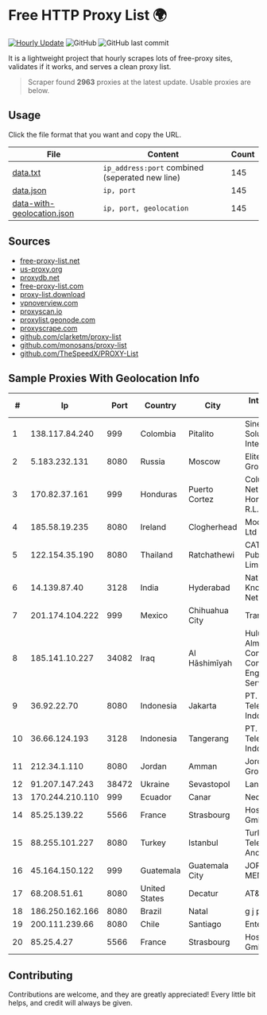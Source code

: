 
# Free HTTP Proxy List 🌍

[![Hourly Update](https://github.com/mertguvencli/http-proxy-list/actions/workflows/main.yml/badge.svg?branch=main)](https://github.com/mertguvencli/http-proxy-list/actions/workflows/main.yml)
![GitHub](https://img.shields.io/github/license/mertguvencli/http-proxy-list)
![GitHub last commit](https://img.shields.io/github/last-commit/mertguvencli/http-proxy-list)

It is a lightweight project that hourly scrapes lots of free-proxy sites, validates if it works, and serves a clean proxy list.


> Scraper found **2963** proxies at the latest update. Usable proxies are below.

## Usage

Click the file format that you want and copy the URL.


|File|Content|Count|
|----|-------|-----|
|[data.txt](https://raw.githubusercontent.com/mertguvencli/http-proxy-list/main/proxy-list/data.txt)|`ip_address:port` combined (seperated new line)|145|
|[data.json](https://raw.githubusercontent.com/mertguvencli/http-proxy-list/main/proxy-list/data.json)|`ip, port`|145|
|[data-with-geolocation.json](https://raw.githubusercontent.com/mertguvencli/http-proxy-list/main/proxy-list/data-with-geolocation.json)|`ip, port, geolocation`|145|

## Sources

* [free-proxy-list.net](https://free-proxy-list.net)
* [us-proxy.org](https://www.us-proxy.org)
* [proxydb.net](http://proxydb.net)
* [free-proxy-list.com](https://free-proxy-list.com/?page=&port=&type%5B%5D=http&type%5B%5D=https&up_time=0&search=Search)
* [proxy-list.download](https://www.proxy-list.download/HTTP)
* [vpnoverview.com](https://vpnoverview.com/privacy/anonymous-browsing/free-proxy-servers)
* [proxyscan.io](https://www.proxyscan.io)
* [proxylist.geonode.com](https://proxylist.geonode.com/api/proxy-list?limit=300&page=1&sort_by=lastChecked&sort_type=desc&protocols=http,https)
* [proxyscrape.com](https://api.proxyscrape.com/v2/?request=displayproxies&protocol=http&timeout=10000&country=all&ssl=all&anonymity=all)
* [github.com/clarketm/proxy-list](https://raw.githubusercontent.com/clarketm/proxy-list/master/proxy-list-raw.txt)
* [github.com/monosans/proxy-list](https://raw.githubusercontent.com/monosans/proxy-list/main/proxies/http.txt)
* [github.com/TheSpeedX/PROXY-List](https://raw.githubusercontent.com/TheSpeedX/PROXY-List/master/http.txt)


## Sample Proxies With Geolocation Info

|#|Ip|Port|Country|City|Internet Service Provider|
|-|--|----|-------|----|-------------------------|
|1|138.117.84.240|999|Colombia|Pitalito|Sinergy Soluciones Integrales|
|2|5.183.232.131|8080|Russia|Moscow|Elitel Telecom Group Ltd|
|3|170.82.37.161|999|Honduras|Puerto Cortez|Columbus Networks de Honduras S. de R.L.|
|4|185.58.19.235|8080|Ireland|Clogherhead|Model Telecom Ltd|
|5|122.154.35.190|8080|Thailand|Ratchathewi|CAT Telecom Public Company Limited|
|6|14.139.87.40|3128|India|Hyderabad|National Knowledge Network|
|7|201.174.104.222|999|Mexico|Chihuahua City|Transtelco Inc|
|8|185.141.10.227|34082|Iraq|Al Hāshimīyah|Hulum Almustakbal Company Communication Engineering and Services Ltd|
|9|36.92.22.70|8080|Indonesia|Jakarta|PT. Telekomunikasi Indonesia|
|10|36.66.124.193|3128|Indonesia|Tangerang|PT. Telekomunikasi Indonesia|
|11|212.34.1.110|8080|Jordan|Amman|Jordan Telecom Group|
|12|91.207.147.243|38472|Ukraine|Sevastopol|Lancom Ltd.|
|13|170.244.210.110|999|Ecuador|Canar|Nedetel S.A.|
|14|85.25.139.22|5566|France|Strasbourg|Host Europe GmbH|
|15|88.255.101.227|8080|Turkey|Istanbul|Turk Telekomunikasyon Anonim Sirketi|
|16|45.164.150.122|999|Guatemala|Guatemala City|JORGE MARIO, MENDOZA LUX|
|17|68.208.51.61|8080|United States|Decatur|AT&T Corp|
|18|186.250.162.166|8080|Brazil|Natal|g j pereira|
|19|200.111.239.66|8080|Chile|Santiago|Entel Chile S.A.|
|20|85.25.4.27|5566|France|Strasbourg|Host Europe GmbH|



## Contributing

Contributions are welcome, and they are greatly appreciated! Every
little bit helps, and credit will always be given.

